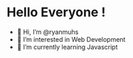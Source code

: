 # Hello Everyone !

- 👋 Hi, I’m @ryanmuhs
- 👀 I’m interested in Web Development
- 🌱 I’m currently learning Javascript
<!---
ryanmuhs/ryanmuhs is a ✨ special ✨ repository because its `README.md` (this file) appears on your GitHub profile.
You can click the Preview link to take a look at your changes.
--->

